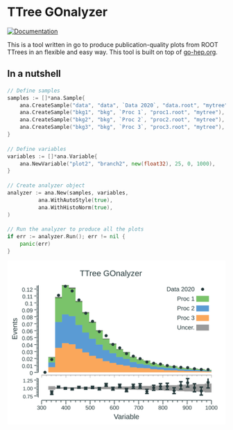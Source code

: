 # TTree GOnalyzer

[![Documentation](https://godoc.org/github.com/rmadar/tree-gonalyzer/ana?status.svg)](https://godoc.org/github.com/rmadar/tree-gonalyzer/ana)

This is a tool written in go to produce publication-quality plots from ROOT TTrees in an flexible and easy way.
This tool is built on top of [go-hep.org](https://go-hep.org).

## In a nutshell

```go
// Define samples
samples := []*ana.Sample{
	ana.CreateSample("data", "data", `Data 2020`, "data.root", "mytree"),
	ana.CreateSample("bkg1", "bkg", `Proc 1`, "proc1.root", "mytree"),
	ana.CreateSample("bkg2", "bkg", `Proc 2`, "proc2.root", "mytree"),
	ana.CreateSample("bkg3", "bkg", `Proc 3`, "proc3.root", "mytree"),
}

// Define variables
variables := []*ana.Variable{
	ana.NewVariable("plot2", "branch2", new(float32), 25, 0, 1000),
}

// Create analyzer object
analyzer := ana.New(samples, variables,
	      ana.WithAutoStyle(true),
	      ana.WithHistoNorm(true),
)

// Run the analyzer to produce all the plots
if err := analyzer.Run(); err != nil {
	panic(err)
}
```

![example](ana-show/eg-plot.png)